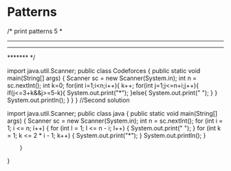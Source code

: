 # Patterns
/*  print patterns
5
   *  
  ***  
 *****  
*******   */

import java.util.Scanner;
public class Codeforces {
    public static void main(String[] args) {
        Scanner sc = new Scanner(System.in);
        int n = sc.nextInt();
        int k=0;
        for(int i=1;i<n;i++){
            k++;
            for(int j=1;j<=n+i;j++){
                if(j<=3+k&&j>=5-k){
                    System.out.print("*");
                }else{
                    System.out.print(" ");
                }
            }
            System.out.println();
        }
    }
}
//Second solution

import java.util.Scanner;
public class java {
    public static void main(String[] args) {
        Scanner sc = new Scanner(System.in);
        int n = sc.nextInt();
        for (int i = 1; i <= n; i++) {
                for (int l = 1; l <= n - i; l++) {
                    System.out.print(" ");
                }
                for (int k = 1; k <= 2 * i - 1; k++) {
                    System.out.print("*");
                }
                System.out.println();
            }

        }
}
